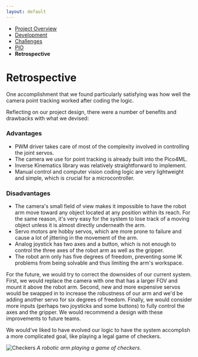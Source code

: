 ```yaml
---
layout: default
---
```


*   [Project Overview](./)
*   [Development](./dev.html)
*   [Challenges](./challenges.html)
*   [PIO](./pio.html)
*   **Retrospective**

# Retrospective

One accomplishment that we found particularly satisfying was how well the camera point tracking worked after coding the logic.

Reflecting on our project design, there were a number of benefits and drawbacks with what we devised:

### Advantages

* PWM driver takes care of most of the complexity involved in controlling the joint servos.
* The camera we use for point tracking is already built into the Pico4ML. 
* Inverse Kinematics library was relatively straightforward to implement.
* Manual control and computer vision coding logic are very lightweight and simple, which is crucial for a microcontroller.

### Disadvantages

* The camera's small field of view makes it impossible to have the robot arm move toward any object located at any position within its reach. For the same reason, it's very easy for the system to lose track of a moving object unless it is almost directly underneath the arm.
* Servo motors are hobby servos, which are more prone to failure and cause a lot of jittering in the movement of the arm.
* Analog joystick has two axes and a button, which is not enough to control the three axes of the robot arm as well as the gripper.
* The robot arm only has five degrees of freedom, preventing some IK problems from being solvable and thus limiting the arm's workspace.


For the future, we would try to correct the downsides of our current system. First, we would replace the camera with one that has a larger FOV and mount it above the robot arm. Second, new and more expensive servos would be swapped in to increase the robustness of our arm and we'd be adding another servo for six degrees of freedom. Finally, we would consider more inputs (perhaps two joysticks and some buttons) to fully control the axes and the gripper. We would recommend a design with these improvements to future teams.

We would've liked to have evolved our logic to have the system accomplish a more complicated goal, like playing a legal game of checkers.

![Checkers](https://lh4.googleusercontent.com/Fszezl_1BwZ1SpxzaE6MF5N023FGDov6_vpj_1J6PFrCx1DCPlXnICWiYD5Git_8QRM=w2400)
*A robotic arm playing a game of checkers.*